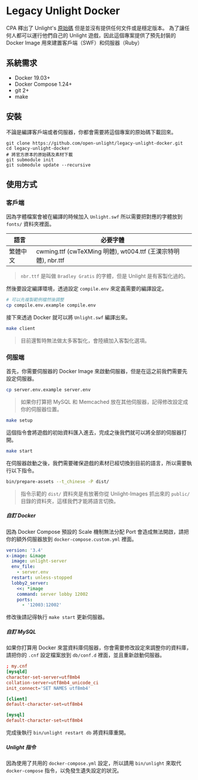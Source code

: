 Legacy Unlight Docker
===

CPA 釋出了 Unlight's [原始碼](https://github.com/unlightcpa/Unlight) 但是並沒有提供任何文件或是穩定版本。
為了讓任何人都可以運行他們自己的 Unlight 遊戲，因此這個專案提供了預先封裝的 Docker Image 用來建置客戶端（SWF）和伺服器（Ruby）

## 系統需求

* Docker 19.03+
* Docker Compose 1.24+
* git 2+
* make

## 安裝

不論是編譯客戶端或者伺服器，你都會需要將這個專案的原始碼下載回來。

```
git clone https://github.com/open-unlight/legacy-unlight-docker.git
cd legacy-unlight-docker
# 將官方原本的原始碼及素材下載
git submodule init
git submodule update --recursive
```

## 使用方式

### 客戶端

因為字體檔案會被在編譯的時候加入 `Unlight.swf` 所以需要把對應的字體放到 `fonts/` 資料夾裡面。

|語言|必要字體|
|--------|--------------|
|繁體中文| cwming.ttf (cwTeXMing 明體), wt004.ttf (王漢宗特明體), nbr.ttf|

> `nbr.ttf` 是叫做 `Bradley Gratis` 的字體，但是 Unlight 是有客製化過的。

然後要設定編譯環境，透過設定 `compile.env` 來定義需要的編譯設定。

```bash
# 可以先複製範例檔然後調整
cp compile.env.example compile.env
```

接下來透過 Docker 就可以將 `Unlight.swf` 編譯出來。

```bash
make client
```

> 目前還暫時無法做太多客製化，會陸續加入客製化選項。


### 伺服端

首先，你需要伺服器的 Docker Image 來啟動伺服器，但是在這之前我們需要先設定伺服器。


```bash
cp server.env.example server.env
```

> 如果你打算把 MySQL 和 Memcached 放在其他伺服器，記得修改設定成你的伺服器位置。

```bash
make setup
```

這個指令會將遊戲的初始資料匯入進去，完成之後我們就可以將全部的伺服器打開。

```bash
make start
```

在伺服器啟動之後，我們需要確保遊戲的素材已經切換到目前的語言，所以需要執行以下指令。

```bash
bin/prepare-assets --t_chinese -P dist/
```

> 指令示範的 `dist/` 資料夾是有放著你從 Unlight-Images 抓出來的 `public/` 目錄的資料夾，這樣我們才能將語言切換。

##### 自訂 Docker

因為 Docker Compose 預設的 Scale 機制無法分配 Port 會造成無法開啟，請把你的額外伺服器放到  `docker-compose.custom.yml` 裡面。

```yml
version: '3.4'
x-image: &image
  image: unlight-server
  env_file:
    - server.env
  restart: unless-stopped
  lobby2_server:
    <<: *image
    command: server lobby 12002
    ports:
      - '12003:12002'
```

修改後請記得執行 `make start` 更新伺服器。

##### 自訂 MySQL

如果你打算用 Docker 來當資料庫伺服器，你會需要修改設定來調整你的資料庫，請把你的 `.cnf` 設定檔案放到 `db/conf.d` 裡面，並且重新啟動伺服器。

```cnf
; my.cnf
[mysqld]
character-set-server=utf8mb4
collation-server=utf8mb4_unicode_ci
init_connect='SET NAMES utf8mb4'

[client]
default-character-set=utf8mb4

[mysql]
default-character-set=utf8mb4
```

完成後執行 `bin/unlight restart db` 將資料庫重開。

##### Unlight 指令

因為使用了共用的 `docker-compose.yml` 設定，所以請用 `bin/unlight` 來取代 `docker-compose` 指令，以免發生遺失設定的狀況。
